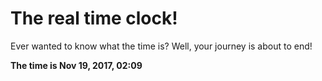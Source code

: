 # The real time clock!

Ever wanted to know what the time is? Well, your journey is about to end!

**The time is Nov 19, 2017, 02:09**